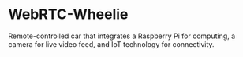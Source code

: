 # WebRTC-Wheelie
Remote-controlled car that integrates a Raspberry Pi for computing, a camera for live video feed, and IoT technology for connectivity.
